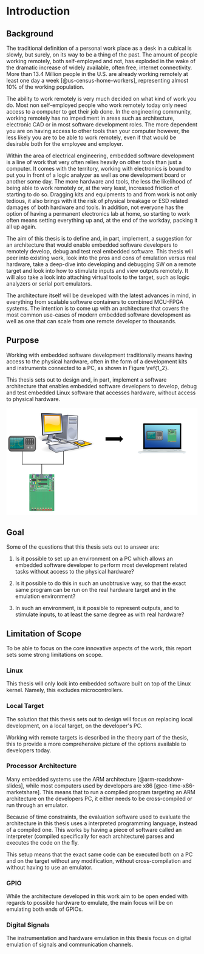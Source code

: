 # Introduction

## Background
The traditional definition of a personal work place as a desk in a cubical is slowly, but surely, on its way to be a thing of the past. The amount of people working remotely, both self-employed and not, has exploded in the wake of the dramatic increase of widely available, often free, internet connectivity. More than 13.4 Million people in the U.S. are already working remotely at least one day a week [@us-census-home-workers], representing almost 10% of the working population.

The ability to work remotely is very much decided on what kind of work you do. Most non self-employed people who work remotely today only need access to a computer to get their job done. In the engineering community, working remotely has no impediment in areas such as architecture, electronic CAD or in most software development roles. The more dependent you are on having access to other tools than your computer however, the less likely you are to be able to work remotely, even if that would be desirable both for the employee and employer.

Within the area of electrical engineering, embedded software development is a line of work that very often relies heavily on other tools than just a computer. It comes with the territory, working with electronics is bound to put you in front of a logic analyzer as well as one development board or another some day. The more hardware and tools, the less the likelihood of being able to work remotely or, at the very least, increased friction of starting to do so. Dragging kits and equipments to and from work is not only tedious, it also brings with it the risk of physical breakage or ESD related damages of both hardware and tools. In addition, not everyone has the option of having a permanent electronics lab at home, so starting to work often means setting everything up and, at the end of the workday, packing it all up again.

The aim of this thesis is to define and, in part, implement, a suggestion for an architecture that would enable embedded software developers to remotely develop, debug and test real embedded software. This thesis will peer into existing work, look into the pros and cons of emulation versus real hardware, take a deep-dive into developing and debugging SW on a remote target and look into how to stimulate inputs and view outputs remotely. It will also take a look into attaching virtual tools to the target, such as logic analyzers or serial port emulators.

The architecture itself will be developed with the latest advances in mind, in everything from scalable software containers to combined MCU-FPGA systems. The intention is to come up with an architecture that covers the most common use-cases of modern embedded software development as well as one that can scale from one remote developer to thousands.

## Purpose
Working with embedded software development traditionally means having access to the physical hardware, often in the form of a development kits and instruments connected to a PC, as shown in Figure \ref{1_2}.

This thesis sets out to design and, in part, implement a software architecture that enables embedded software developers to develop, debug and test embedded Linux software that accesses hardware, without access to physical hardware.

![Development without access to hardware \label{1_2}](source/figures/1_2.png)

## Goal
Some of the questions that this thesis sets out to answer are:

1. Is it possible to set up an environment on a PC which allows an embedded software developer to perform most development related tasks without access to the physical hardware?

2. Is it possible to do this in such an unobtrusive way, so that the exact same program can be run on the real hardware target and in the emulation environment?

3. In such an environment, is it possible to represent outputs, and to stimulate inputs, to at least the same degree as with real hardware?

## Limitation of Scope
To be able to focus on the core innovative aspects of the work, this report sets some strong limitations on scope.

### Linux
This thesis will only look into embedded software built on top of the Linux kernel. Namely, this excludes microcontrollers.

### Local Target
The solution that this thesis sets out to design will focus on replacing local development, on a local target, on the developer's PC.

Working with remote targets is described in the theory part of the thesis, this to provide a more comprehensive picture of the options available to developers today.

### Processor Architecture
Many embedded systems use the ARM architecture [@arm-roadshow-slides], while most computers used by developers are x86 [@ee-time-x86-marketshare]. This means that to run a compiled program targeting an ARM architecture on the developers PC, it either needs to be cross-compiled or run through an emulator.

Because of time constraints, the evaluation software used to evaluate the architecture in this thesis uses a interpreted programming language, instead of a compiled one. This works by having a piece of software called an interpreter (compiled specifically for each architecture) parses and executes the code on the fly.

This setup means that the exact same code can be executed both on a PC and on the target without any modification, without cross-compilation and without having to use an emulator.

### GPIO
While the architecture developed in this work aim to be open ended with regards to possible hardware to emulate, the main focus will be on emulating both ends of GPIOs.

### Digital Signals
The instrumentation and hardware emulation in this thesis focus on digital emulation of signals and communication channels.

